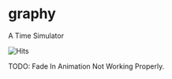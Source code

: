 # graphy
A Time Simulator

![Hits](https://hitcounter.pythonanywhere.com/count/tag.svg)

TODO:
Fade In Animation Not Working Properly.
